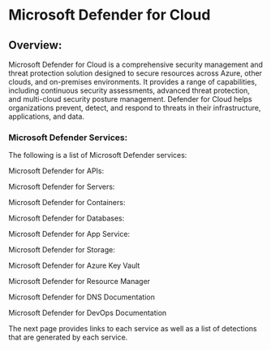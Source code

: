 # Microsoft Defender for Cloud

## **Overview:**

Microsoft Defender for Cloud is a comprehensive security management and threat protection solution designed to secure resources across Azure, other clouds, and on-premises environments. It provides a range of capabilities, including continuous security assessments, advanced threat protection, and multi-cloud security posture management. Defender for Cloud helps organizations prevent, detect, and respond to threats in their infrastructure, applications, and data.

### Microsoft Defender Services:&#x20;

The following is a list of Microsoft Defender services:

Microsoft Defender for APIs:

Microsoft Defender for Servers:&#x20;

Microsoft Defender for Containers:&#x20;

Microsoft Defender for Databases:

Microsoft Defender for App Service:

Microsoft Defender for Storage:

Microsoft Defender for Azure Key Vault

Microsoft Defender for Resource Manager

Microsoft Defender for DNS Documentation

Microsoft Defender for DevOps Documentation



The next page provides links to each service as well as a list of detections that are generated by each service.

###
